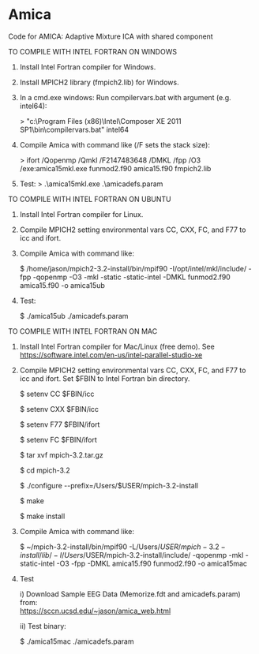 # Amica
Code for AMICA: Adaptive Mixture ICA with shared component

TO COMPILE WITH INTEL FORTRAN ON WINDOWS

1. Install Intel Fortran compiler for Windows.
2. Install MPICH2 library (fmpich2.lib) for Windows.
3. In a cmd.exe windows: Run compilervars.bat with argument (e.g. intel64): 

   \> "c:\Program Files (x86)\Intel\Composer XE 2011 SP1\bin\compilervars.bat" intel64

4. Compile Amica with command like (/F sets the stack size):

   \> ifort   /Qopenmp /Qmkl  /F2147483648 /DMKL /fpp  /O3  /exe:amica15mkl.exe  funmod2.f90 amica15.f90 fmpich2.lib

5. Test:
   \> .\amica15mkl.exe .\amicadefs.param



TO COMPILE WITH INTEL FORTRAN ON UBUNTU

1. Install Intel Fortran compiler for Linux.
2. Compile MPICH2 setting environmental vars CC, CXX, FC, and F77 to icc and ifort.
3. Compile Amica with command like:

   $ /home/jason/mpich2-3.2-install/bin/mpif90 -I/opt/intel/mkl/include/ -fpp -qopenmp -O3 -mkl -static -static-intel -DMKL funmod2.f90 amica15.f90 -o amica15ub

4. Test:

   $ ./amica15ub ./amicadefs.param


TO COMPILE WITH INTEL FORTRAN ON MAC

1. Install Intel Fortran compiler for Mac/Linux (free demo).
   See https://software.intel.com/en-us/intel-parallel-studio-xe

2. Compile MPICH2 setting environmental vars CC, CXX, FC, and F77 to icc and ifort. Set $FBIN to Intel Fortran bin directory.

   $ setenv CC $FBIN/icc

   $ setenv CXX $FBIN/icc
   
   $ setenv F77 $FBIN/ifort
   
   $ setenv FC $FBIN/ifort
   
   $ tar xvf mpich-3.2.tar.gz
   
   $ cd mpich-3.2
   
   $ ./configure --prefix=/Users/$USER/mpich-3.2-install
   
   $ make
   
   $ make install

3. Compile Amica with command like:

   $ ~/mpich-3.2-install/bin/mpif90 -L/Users/$USER/mpich-3.2-install/lib/ -I/Users/$USER/mpich-3.2-install/include/
         -qopenmp -mkl -static-intel -O3 -fpp -DMKL amica15.f90 funmod2.f90 -o amica15mac
   
4. Test

   i) Download Sample EEG Data (Memorize.fdt and amicadefs.param) from:      
      https://sccn.ucsd.edu/~jason/amica_web.html
      
   ii) Test binary:
   
      $ ./amica15mac ./amicadefs.param
